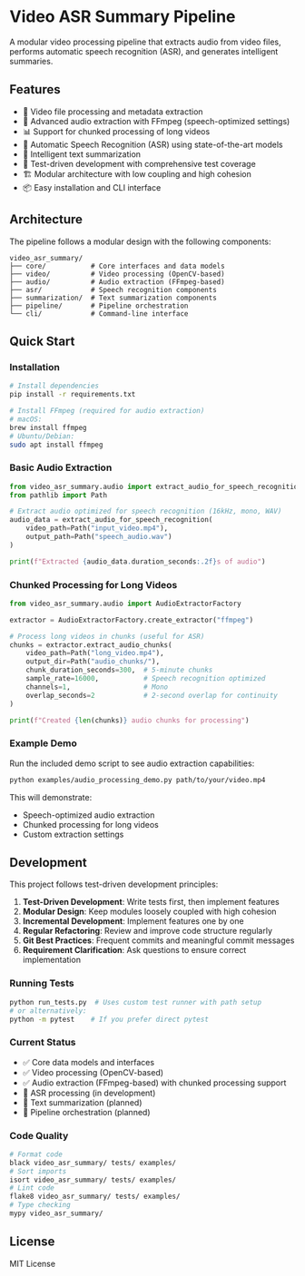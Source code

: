 # Video ASR Summary Pipeline

A modular video processing pipeline that extracts audio from video files, performs automatic speech recognition (ASR), and generates intelligent summaries.

## Features

- 🎥 Video file processing and metadata extraction
- 🎵 Advanced audio extraction with FFmpeg (speech-optimized settings)
- 📊 Support for chunked processing of long videos
- 🎤 Automatic Speech Recognition (ASR) using state-of-the-art models
- 📝 Intelligent text summarization
- 🧪 Test-driven development with comprehensive test coverage
- 🏗️ Modular architecture with low coupling and high cohesion
- 📦 Easy installation and CLI interface

## Architecture

The pipeline follows a modular design with the following components:

```
video_asr_summary/
├── core/           # Core interfaces and data models
├── video/          # Video processing (OpenCV-based)
├── audio/          # Audio extraction (FFmpeg-based)
├── asr/            # Speech recognition components
├── summarization/  # Text summarization components
├── pipeline/       # Pipeline orchestration
└── cli/            # Command-line interface
```

## Quick Start

### Installation

```bash
# Install dependencies
pip install -r requirements.txt

# Install FFmpeg (required for audio extraction)
# macOS:
brew install ffmpeg
# Ubuntu/Debian:
sudo apt install ffmpeg
```

### Basic Audio Extraction

```python
from video_asr_summary.audio import extract_audio_for_speech_recognition
from pathlib import Path

# Extract audio optimized for speech recognition (16kHz, mono, WAV)
audio_data = extract_audio_for_speech_recognition(
    video_path=Path("input_video.mp4"),
    output_path=Path("speech_audio.wav")
)

print(f"Extracted {audio_data.duration_seconds:.2f}s of audio")
```

### Chunked Processing for Long Videos

```python
from video_asr_summary.audio import AudioExtractorFactory

extractor = AudioExtractorFactory.create_extractor("ffmpeg")

# Process long videos in chunks (useful for ASR)
chunks = extractor.extract_audio_chunks(
    video_path=Path("long_video.mp4"),
    output_dir=Path("audio_chunks/"),
    chunk_duration_seconds=300,  # 5-minute chunks
    sample_rate=16000,           # Speech recognition optimized
    channels=1,                  # Mono
    overlap_seconds=2            # 2-second overlap for continuity
)

print(f"Created {len(chunks)} audio chunks for processing")
```

### Example Demo

Run the included demo script to see audio extraction capabilities:

```bash
python examples/audio_processing_demo.py path/to/your/video.mp4
```

This will demonstrate:
- Speech-optimized audio extraction
- Chunked processing for long videos  
- Custom extraction settings

## Development

This project follows test-driven development principles:

1. **Test-Driven Development**: Write tests first, then implement features
2. **Modular Design**: Keep modules loosely coupled with high cohesion
3. **Incremental Development**: Implement features one by one
4. **Regular Refactoring**: Review and improve code structure regularly
5. **Git Best Practices**: Frequent commits and meaningful commit messages
6. **Requirement Clarification**: Ask questions to ensure correct implementation

### Running Tests
```bash
python run_tests.py  # Uses custom test runner with path setup
# or alternatively:
python -m pytest    # If you prefer direct pytest
```

### Current Status
- ✅ Core data models and interfaces
- ✅ Video processing (OpenCV-based)
- ✅ Audio extraction (FFmpeg-based) with chunked processing support
- 🚧 ASR processing (in development)
- 🚧 Text summarization (planned)
- 🚧 Pipeline orchestration (planned)

### Code Quality
```bash
# Format code
black video_asr_summary/ tests/ examples/
# Sort imports  
isort video_asr_summary/ tests/ examples/
# Lint code
flake8 video_asr_summary/ tests/ examples/
# Type checking
mypy video_asr_summary/
```

## License

MIT License
